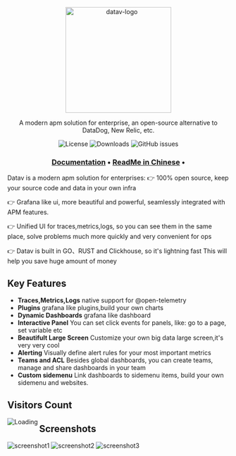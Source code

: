 <p align="center">
  <img src="https://datav.io/img/logo/logo-xs.png" alt="datav-logo" width="240" />

  <p align="center">A modern apm solution for enterprise, an open-source alternative to DataDog, New Relic, etc.</p>
  </p>

<p align="center">
    <img alt="License" src="https://img.shields.io/badge/license-MIT-brightgreen"> </a>
    <img alt="Downloads" src="https://img.shields.io/docker/pulls/datavio/datav?label=Downloads"> </a>
    <img alt="GitHub issues" src="https://img.shields.io/github/issues/datav-io/datav"> </a>
</p>

<h3 align="center">
  <a href="https://datav.io/docs"><b>Documentation</b></a> &bull;
  <a href="https://github.com/datav-io/datav/blob/main/README_CN.md"><b>ReadMe in Chinese</b></a> &bull;
</h3>

Datav is a modern apm solution for enterprises:
👉 100% open source, keep your source code and data in your own infra

👉 Grafana like ui, more beautiful and powerful, seamlessly integrated with APM features.

👉 Unified UI for traces,metrics,logs, so you can see them in the same place, solve problems much more quickly and very convenient for ops

👉 Datav is built in GO、RUST and Clickhouse, so it's lightning fast This will help you save huge amount of money

## Key Features 
- **Traces,Metrics,Logs** native support for @open-telemetry
- **Plugins** grafana like plugins,build your own charts
- **Dynamic Dashboards** grafana like dashboard
- **Interactive Panel** You can set click events for panels, like: go to a page, set variable etc
- **Beautifult Large Screen** Customize your own big data large screen,it's very very cool
- **Alerting** Visually define alert rules for your most important metrics
- **Teams and ACL** Besides global dashboards, you can create teams, manage and share dashboards in your team
- **Custom sidemenu**  Link dashboards to sidemenu items, build your own sidemenu and websites.



## Visitors Count

<img align="left" src = "https://profile-counter.glitch.me/datav/count.svg" alt ="Loading">


## Screenshots
![screenshot1](ui/public/img/screenshot1.jpg)
![screenshot2](ui/public/img/screenshot2.jpg)
![screenshot3](ui/public/img/screenshot3.jpg)
